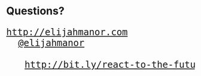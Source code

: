 <!--
{
  "id": "Conclusion"
}
-->

# Questions?

<pre style="font-size: 1.75em;">
<a href="http://elijahmanor.com">http://elijahmanor.com</a>
<a href="http://twitter.com/elijahmanor" style="margin-left: 1.3em;">@elijahmanor</a>

<a href="http://bit.ly/react-to-the-future" style="margin-left: 2em;">http://bit.ly/react-to-the-future</a>
</pre>

<!--
Notes:

* http://jsbin.com/vahegiqadi/1/edit?js,output
* http://jscomplexity.org/#results
* http://jshint.com/
-->
